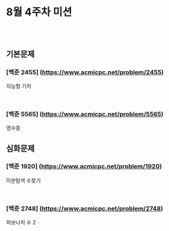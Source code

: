 # 8월 4주차 미션
##  <br><br>기본문제

### [백준 2455] (https://www.acmicpc.net/problem/2455)
  지능형 기차

<br>

### [백준 5565] (https://www.acmicpc.net/problem/5565)
  영수증


## 심화문제

### [백준 1920] (https://www.acmicpc.net/problem/1920)
  이분탐색 수찾기

<br>

### [백준 2748] (https://www.acmicpc.net/problem/2748)
  피보나치 수 2


